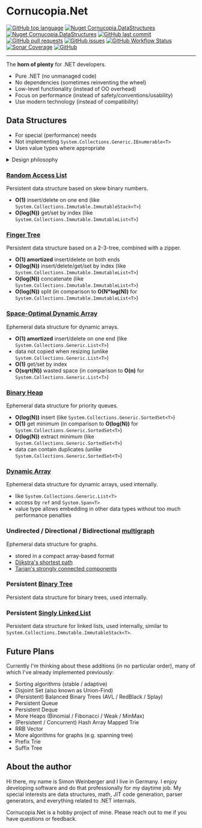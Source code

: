 # Cornucopia.Net

[![GitHub top language](https://img.shields.io/github/languages/top/SWeini/Cornucopia.Net)](https://docs.microsoft.com/dotnet/csharp/)
[![Nuget Cornucopia.DataStructures](https://img.shields.io/nuget/v/Cornucopia.DataStructures?label=Cornucopia.DataStructures&logo=nuget)](https://www.nuget.org/packages/Cornucopia.DataStructures/)
[![Nuget Cornucopia.DataStructures](https://img.shields.io/nuget/vpre/Cornucopia.DataStructures?label=Cornucopia.DataStructures&logo=nuget)](https://www.nuget.org/packages/Cornucopia.DataStructures/)
[![GitHub last commit](https://img.shields.io/github/last-commit/SWeini/Cornucopia.Net?logo=GitHub)](https://github.com/SWeini/Cornucopia.Net)
[![GitHub pull requests](https://img.shields.io/github/issues-pr/SWeini/Cornucopia.Net?logo=GitHub)](https://github.com/SWeini/Cornucopia.Net/pulls)
[![GitHub issues](https://img.shields.io/github/issues/SWeini/Cornucopia.Net?logo=GitHub)](https://github.com/SWeini/Cornucopia.Net/issues)
[![GitHub Workflow Status](https://img.shields.io/github/workflow/status/SWeini/Cornucopia.Net/.NET%20Pack%20&%20Push/master?logo=GitHub)](https://github.com/SWeini/Cornucopia.Net/actions/workflows/preview.yaml?query=branch%3Amaster)
[![Sonar Coverage](https://img.shields.io/sonar/coverage/SWeini_Cornucopia.Net?server=https%3A%2F%2Fsonarcloud.io&logo=SonarCloud)](https://sonarcloud.io/component_measures?id=SWeini_Cornucopia.Net&metric=coverage)
[![GitHub](https://img.shields.io/github/license/SWeini/Cornucopia.Net)](https://github.com/SWeini/Cornucopia.Net/blob/master/LICENSE)

---

The **horn of plenty** for .NET developers.

- Pure .NET (no unmanaged code)
- No dependencies (sometimes reinventing the wheel)
- Low-level functionality (instead of OO overhead)
- Focus on performance (instead of safety/conventions/usability)
- Use modern technology (instead of compatibility)

## Data Structures

- For special (performance) needs
- Not implementing `System.Collections.Generic.IEnumerable<T>`
- Uses value types where appropriate

<details><summary>Design philosophy</summary>

The `System.Collections` namespace provides a great set of collections for day-to-day use. If you're looking beyond that you probably have performance issues and have already ditched `System.Linq`. Suddenly, implementing `System.Collections.Generic.IEnumerable<T>` becomes less important. Also consider that `IEnumerable<T>` is a great abstraction, but very difficult to implement efficiently in tree-like data structures.

If there's no need to implement an interface, it's also easier to diverge from common standards. For some collection types, `null` denotes an empty collection. Some collection types are value types, just providing a convenient API layer instead of adding another level of indirection.

These decisions focus on performance, but do not prevent creating a wrapper around the low-level data structures, providing behavior known from the `System.Collections` namespace.

</details>

### [Random Access List](https://en.wikipedia.org/wiki/Purely_functional_data_structure#Examples)
Persistent data structure based on skew binary numbers.
- **O(1)** insert/delete on one end (like `System.Collections.Immutable.ImmutableStack<T>`)
- **O(log(N))** get/set by index (like `System.Collections.Immutable.ImmutableList<T>`)

### [Finger Tree](https://en.wikipedia.org/wiki/Finger_tree)
Persistent data structure based on a 2-3-tree, combined with a zipper.
- **O(1) amortized** insert/delete on both ends
- **O(log(N))** insert/delete/get/set by index (like `System.Collections.Immutable.ImmutableList<T>`)
- **O(log(N))** concatenate (like `System.Collections.Immutable.ImmutableList<T>`)
- **O(log(N))** split (in comparison to **O(N*log(N))** for `System.Collections.Immutable.ImmutableList<T>`)

### [Space-Optimal Dynamic Array](https://en.wikipedia.org/wiki/Hashed_array_tree#cite_ref-7)
Ephemeral data structure for dynamic arrays.
- **O(1) amortized** insert/delete on one end (like `System.Collections.Generic.List<T>`)
- data not copied when resizing (unlike `System.Collections.Generic.List<T>`)
- **O(1)** get/set by index
- **O(sqrt(N))** wasted space (in comparison to **O(n)** for `System.Collections.Generic.List<T>`)

### [Binary Heap](https://en.wikipedia.org/wiki/Binary_heap)
Ephemeral data structure for priority queues.
- **O(log(N))** insert (like `System.Collections.Generic.SortedSet<T>`)
- **O(1)** get minimum (in comparison to **O(log(N))** for `System.Collections.Generic.SortedSet<T>`)
- **O(log(N))** extract minimum (like `System.Collections.Generic.SortedSet<T>`)
- data can contain duplicates (unlike `System.Collections.Generic.SortedSet<T>`)

### [Dynamic Array](https://en.wikipedia.org/wiki/Dynamic_array)
Ephemeral data structure for dynamic arrays, used internally.
- like `System.Collections.Generic.List<T>`
- access by `ref` and `System.Span<T>`
- value type allows embedding in other data types without too much performance penalties

### Undirected / Directional / Bidirectional [multigraph](https://en.wikipedia.org/wiki/Multigraph)
Ephemeral data structure for graphs.
- stored in a compact array-based format
- [Dijkstra's shortest path](https://en.wikipedia.org/wiki/Dijkstra's_algorithm)
- [Tarjan's strongly connected components](https://en.wikipedia.org/wiki/Tarjan%27s_strongly_connected_components_algorithm)

### Persistent [Binary Tree](https://en.wikipedia.org/wiki/Binary_tree)
Persistent data structure for binary trees, used internally.

### Persistent [Singly Linked List](https://en.wikipedia.org/wiki/Linked_list#Singly_linked_list)
Persistent data structure for linked lists, used internally, similar to `System.Collections.Immutable.ImmutableStack<T>`.

## Future Plans

Currently I'm thinking about these additions (in no particular order), many of which I've already implemented previously:
- Sorting algorithms (stable / adaptive)
- Disjoint Set (also known as Union-Find)
- (Persistent) Balanced Binary Trees (AVL / RedBlack / Splay)
- Persistent Queue
- Persistent Deque
- More Heaps (Binomial / Fibonacci / Weak / MinMax)
- (Persistent / Concurrent) Hash Array Mapped Trie
- RRB Vector
- More algorithms for graphs (e.g. spanning tree)
- Prefix Trie
- Suffix Tree

## About the author

Hi there, my name is Simon Weinberger and I live in Germany. I enjoy developing software and do that professionally for my daytime job. My special interests are data structures, math, JIT code generation, parser generators, and everything related to .NET internals.

Cornucopia.Net is a hobby project of mine. Please reach out to me if you have questions or feedback.